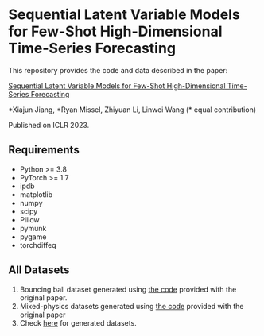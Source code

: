 # Sequential Latent Variable Models for Few-Shot High-Dimensional Time-Series Forecasting

This repository provides the code and data described in the paper:

[Sequential Latent Variable Models for Few-Shot High-Dimensional Time-Series Forecasting](https://openreview.net/forum?id=7C9aRX2nBf2)

\*Xiajun Jiang, \*Ryan Missel, Zhiyuan Li, Linwei Wang (\* equal contribution)

Published on ICLR 2023.

<!-- Please cite the following if you use the data or the model in your work:

```
@inproceedings{
jiang2023sequential,
title={Sequential Latent Variable Models for Few-Shot High-Dimensional Time-Series Forecasting},
author={Jiang, Xiajun and Missel, Ryan and Li, Zhiyuan and Wang, Linwei},
booktitle={Submitted to The Eleventh International Conference on Learning Representations },
year={2023},
url={https://openreview.net/forum?id=7C9aRX2nBf2}
}
``` -->

## Requirements

* Python >= 3.8
* PyTorch >= 1.7
* ipdb
* matplotlib
* numpy
* scipy
* Pillow
* pymunk
* pygame
* torchdiffeq


## All Datasets
1. Bouncing ball dataset generated using [the code](http://www.cs.utoronto.ca/~ilya/code/2008/RTRBM.tar) provided with the original paper.
2. Mixed-physics datasets generated using [the code](https://github.com/deepmind/dm_hamiltonian_dynamics_suite) provided with the original paper
3. Check [here](https://drive.google.com/drive/folders/1Tm3DNrugcSbWXSNyeGL3jQKR8y3iXx0m?usp=share_link) for generated datasets.
